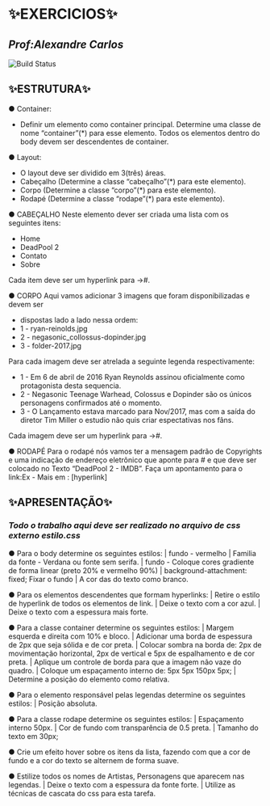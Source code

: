 # ✨EXERCICIOS✨
## _Prof:Alexandre Carlos_

![Build Status](https://travis-ci.org/joemccann/dillinger.svg?branch=master)

## ✨ESTRUTURA✨
● Container:
- Definir um elemento como container principal. Determine uma classe de nome “container”(*) para esse elemento. Todos os elementos dentro do body devem ser descendentes de container.

● Layout:
- O layout deve ser dividido em 3(três) áreas.
- Cabeçalho (Determine a classe “cabeçalho”(*) para este elemento).
- Corpo (Determine a classe “corpo”(*) para este elemento).
- Rodapé (Determine a classe “rodape”(*) para este elemento).

● CABEÇALHO
Neste elemento dever ser criada uma lista com os seguintes itens:
- Home
- DeadPool 2
- Contato
- Sobre

Cada item deve ser um hyperlink para ->#.

● CORPO
Aqui vamos adicionar 3 imagens que foram disponibilizadas e devem ser 
- dispostas lado a lado nessa ordem:
- 1 - ryan-reinolds.jpg
- 2 - negasonic_collossus-dopinder.jpg
- 3 - folder-2017.jpg

Para cada imagem deve ser atrelada a seguinte legenda respectivamente:
- 1 - Em 6 de abril de 2016 Ryan Reynolds assinou oficialmente como protagonista desta sequencia.
- 2 - Negasonic Teenage Warhead, Colossus e Dopinder são os únicos personagens confirmados até o momento.
- 3 - O Lançamento estava marcado para Nov/2017, mas com a saída do diretor Tim Miller o estudio não quis criar espectativas nos fãns.

Cada imagem deve ser um hyperlink para ->#.

● RODAPÉ
Para o rodapé nós vamos ter a mensagem padrão de Copyrights e uma indicação de endereço eletrônico que aponte para # e que deve ser colocado no Texto “DeadPool 2 - IMDB”. Faça um apontamento para o link:Ex - Mais em : [hyperlink]

## ✨APRESENTAÇÃO✨
### _Todo o trabalho aqui deve ser realizado no arquivo de css externo estilo.css_

● Para o body determine os seguintes estilos:
| fundo - vermelho
| Familia da fonte - Verdana ou fonte sem serifa.
| fundo - Coloque cores gradiente de forma linear (preto 20% e vermelho 90%)
| background-attachment: fixed; Fixar o fundo
| A cor das do texto como branco.

● Para os elementos descendentes que formam hyperlinks:
| Retire o estilo de hyperlink de todos os elementos de link.
| Deixe o texto com a cor azul.
| Deixe o texto com a espessura mais forte.

● Para a classe container determine os seguintes estilos:
| Margem esquerda e direita com 10%  e bloco.
| Adicionar uma borda de espessura de 2px que seja sólida e de cor preta.
| Colocar sombra na borda de: 2px de movimentação horizontal, 2px de vertical e 5px de espalhamento e de cor preta.
| Aplique um controle de borda para que a imagem não vaze do quadro. 
| Coloque um espaçamento interno de: 5px 5px 150px 5px;
| Determine a posição do elemento como relativa.

● Para o elemento responsável pelas legendas determine os seguintes estilos:
| Posição absoluta.

● Para a classe rodape determine os seguintes estilos:
| Espaçamento interno 50px.
| Cor de fundo com transparência de 0.5 preta.
| Tamanho do texto em 30px;

● Crie um efeito hover sobre os itens da lista, fazendo com que a cor de fundo e a cor do texto se alternem de forma suave.

● Estilize todos os nomes de Artistas, Personagens que aparecem nas legendas.
| Deixe o texto com a espessura da fonte forte.
| Utilize as técnicas de cascata do css para esta tarefa.
